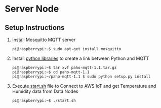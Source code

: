 # Server Node

## Setup Instructions

1. Install Mosquitto MQTT server
    ```shell
    pi@raspberrypi:~$ sudo apt-get install mosquitto
    ```
2. Install [python libraries](https://pypi.python.org/packages/83/96/dacc2b78bc9c5cd83eed178e9ce35d7bceecf2dd38db079c0190423efd4a/paho-mqtt-1.1.tar.gz) to create a link between Python and MQTT
    ```shell
    pi@raspberrypi:~$ tar xvf paho-mqtt-1.1.tar.gz
    pi@raspberrypi:~$ cd paho-mqtt-1.1
    pi@raspberrypi:~/paho-mqtt-1.1 $ sudo python setup.py install
    ```
3. Execute [start.sh](start.sh) file to Connect to AWS IoT and get Temperature and Humidity data from Data Nodes
    ```shell
    pi@raspberrypi:~$ ./start.sh
    ```
